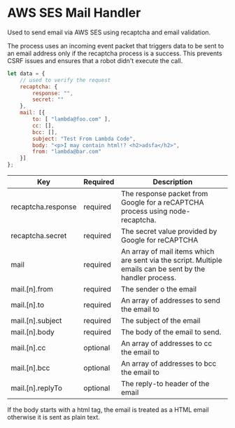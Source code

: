 # AWS SES Mail Handler

Used to send email via AWS SES using recaptcha and email validation.

The process uses an incoming event packet that triggers data to be sent to an email
address only if the recaptcha process is a success. This prevents CSRF issues and
ensures that a robot didn't execute the call.
 
```javascript
let data = {
    // used to verify the request
    recaptcha: {
        response: "",
        secret: ""
    },
    mail: [{
        to: [ "lambda@foo.com" ],
        cc: [],
        bcc: [],
        subject: "Test From Lambda Code",
        body: "<p>I may contain html!? <h2>adsfa</h2>",
        from: "lambda@bar.com"
    }]
};
```

| Key | Required | Description |
|-----|---|-------------|
| recaptcha.response | required | The response packet from Google for a reCAPTCHA process using node-recaptcha. |
| recaptcha.secret   | required | The secret value provided by Google for reCAPTCHA |
| mail               | required | An array of mail items which are sent via the script. Multiple emails can be sent by the handler process. |
| mail.[n].from      | required | The sender o the email |
| mail.[n].to        | required | An array of addresses to send the email to |
| mail.[n].subject   | required | The subject of the email |
| mail.[n].body      | required | The body of the email to send. |
| mail.[n].cc        | optional | An array of addresses to cc the email to |
| mail.[n].bcc       | optional | An array of addresses to bcc the email to |
| mail.[n].replyTo   | optional | The reply-to header of the email |


If the body starts with a html tag, the email is treated as a HTML email otherwise 
it is sent as plain text. 